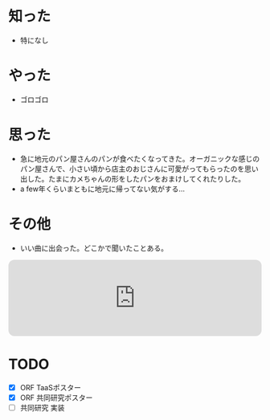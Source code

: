 # 知った
- 特になし

# やった
- ゴロゴロ

# 思った
- 急に地元のパン屋さんのパンが食べたくなってきた。オーガニックな感じのパン屋さんで、小さい頃から店主のおじさんに可愛がってもらったのを思い出した。たまにカメちゃんの形をしたパンをおまけしてくれたりした。
- a few年くらいまともに地元に帰ってない気がする…

# その他
- いい曲に出会った。どこかで聞いたことある。
<iframe style="border-radius:12px" src="https://open.spotify.com/embed/track/0OWwWL1bBHp0ayLiSmiQtY?utm_source=generator" width="100%" height="152" frameBorder="0" allowfullscreen="" allow="autoplay; clipboard-write; encrypted-media; fullscreen; picture-in-picture" loading="lazy"></iframe>


# TODO
- [x] ORF TaaSポスター
- [x] ORF 共同研究ポスター
- [ ] 共同研究 実装
